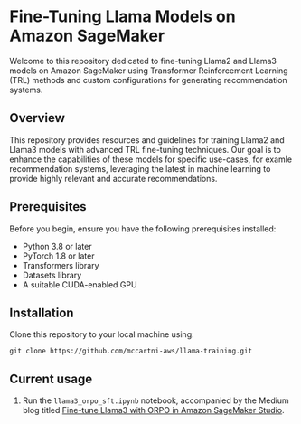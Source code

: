 # Fine-Tuning Llama Models on Amazon SageMaker

Welcome to this repository dedicated to fine-tuning Llama2 and Llama3 models on Amazon SageMaker using Transformer Reinforcement Learning (TRL) methods and custom configurations for generating recommendation systems.

## Overview

This repository provides resources and guidelines for training Llama2 and Llama3 models with advanced TRL fine-tuning techniques. Our goal is to enhance the capabilities of these models for specific use-cases, for examle recommendation systems, leveraging the latest in machine learning to provide highly relevant and accurate recommendations.

## Prerequisites

Before you begin, ensure you have the following prerequisites installed:

- Python 3.8 or later
- PyTorch 1.8 or later
- Transformers library
- Datasets library
- A suitable CUDA-enabled GPU

## Installation

Clone this repository to your local machine using:

```
git clone https://github.com/mccartni-aws/llama-training.git
```

## Current usage

1. Run the `llama3_orpo_sft.ipynb` notebook, accompanied by the Medium blog titled [Fine-tune Llama3 with ORPO in Amazon SageMaker Studio](https://medium.com/@mccartni/fine-tune-llama3-with-orpo-in-amazon-sagemaker-studio-1b3b1f9a7bd7).
